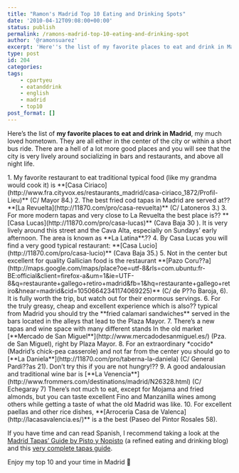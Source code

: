 ```yaml
---
title: "Ramon's Madrid Top 10 Eating and Drinking Spots"
date: '2010-04-12T09:08:00+00:00'
status: publish
permalink: /ramons-madrid-top-10-eating-and-drinking-spot
author: '@ramonsuarez'
excerpt: 'Here''s the list of my favorite places to eat and drink in Madrid, my much loved hometown. They are all either in the center of the city or within a short bus ride. There are a hell of a lot more good places and you will see that the city is very l...'
type: post
id: 204
categories:
tags:
    - cpartyeu
    - eatanddrink
    - english
    - madrid
    - top10
post_format: []
---
```

Here’s the list of **my favorite places to eat and drink in Madrid**, my much loved hometown. They are all either in the center of the city or within a short bus ride. There are a hell of a lot more good places and you will see that the city is very lively around socializing in bars and restaurants, and above all night life.

<div class="gmail_quote"><div class="gmail_quote">1. My favorite restaurant to eat traditional typical food (like my grandma would cook it) is **[Casa Ciriaco](http://www.fra.cityvox.es/restaurants_madrid/casa-ciriaco_1872/Profil-Lieu)** (C/ Mayor 84.)
2. The best fried cod tapas in Madrid are served at?? **[La Revuelta](http://11870.com/pro/casa-revuelta)** (C/ Latoneros 3.)
3. For more modern tapas and very close to La Revuelta the best place is?? **[Casa Lucas](http://11870.com/pro/casa-lucas)** (Cava Baja 30 ). It is very lively around this street and the Cava Alta, especially on Sundays’ early afternoon. The area is known as **La Latina**.??
4. By Casa Lucas you will find a very good typical restaurant: **[Casa Lucio](http://11870.com/pro/casa-lucio)** (Cava Baja 35.)
5. Not in the center but excellent for quality Gallician food is the restaurant **[Pazo Coru??a](http://maps.google.com/maps/place?oe=utf-8&rls=com.ubuntu:fr-BE:official&client=firefox-a&um=1&ie=UTF-8&q=restaurante+gallego+retiro+madrid&fb=1&hq=restaurante+gallego+retiro&hnear=madrid&cid=10506642341174069225)** (C/ de P??o Baroja, 6). It is fully worth the trip, but watch out for their enormous servings.
6. For the truly greasy, cheap and excellent experience which is also?? typical from Madrid you should try the **fried calamari sandwiches** served in the bars located in the alleys that lead to the Plaza Mayor.
7. There’s a new tapas and wine space with many different stands In the old market [**Mercado de San Miguel**](http://www.mercadodesanmiguel.es/) (Pza. de San Miguel), right by Plaza Mayor.
8. For an extraordinary *cocido* (Madrid’s chick-pea casserole) and not far from the center you should go to [**La Daniela**](http://11870.com/pro/taberna-la-daniela) (C/ General Pardi??as 21). Don’t try this if you are not hungry!??
9. A good andalousian and traditional wine bar is [**La Venencia**](http://www.frommers.com/destinations/madrid/N26328.html) (C/ Echegaray 7) There’s not much to eat, except for Mojama and fried almonds, but you can taste excellent Fino and Manzanilla wines among others while getting a taste of what the old Madrid was like.
10. For excellent paellas and other rice dishes, **[Arroceria Casa de Valenca](http://lacasavalencia.es/)** is a the best (Paseo del Pintor Rosales 58).

If you have time and can read Spanish, I recommend taking a look at the [Madrid Tapas’ Guide by Pisto y Nopisto](http://www.pistoynopisto.com/index.php/2005/03/31/de_tapas_por_madrid) (a refined eating and drinking blog) and this [very complete tapas guide](http://www.scribd.com/doc/4934459/Tapas-en-Madrid).

Enjoy my top 10 and your time in Madrid 🙂

